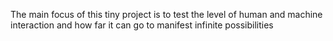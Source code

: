 The main focus of this tiny project is to test the level of human and machine interaction and how far it can go to manifest infinite possibilities
